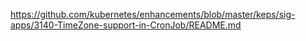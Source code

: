 https://github.com/kubernetes/enhancements/blob/master/keps/sig-apps/3140-TimeZone-support-in-CronJob/README.md
